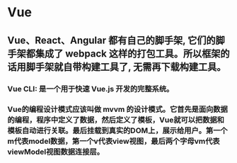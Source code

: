 <!--
 * @Author: your name
 * @Date: 2022-03-22 10:47:18
 * @LastEditTime: 2022-03-26 10:20:53
 * @LastEditors: Please set LastEditors
 * @Description: 打开koroFileHeader查看配置 进行设置: https://github.com/OBKoro1/koro1FileHeader/wiki/%E9%85%8D%E7%BD%AE
 * @FilePath: /Vue/README.md
-->
# Vue
## Vue、React、Angular 都有自己的脚手架, 它们的脚手架都集成了 webpack 这样的打包工具。所以框架的话用脚手架就自带构建工具了, 无需再下载构建工具。
### Vue CLI: 是一个用于快速 Vue.js 开发的完整系统。
### Vue的编程设计模式应该叫做 mvvm 的设计模式。它首先是面向数据的编程，程序中定义了数据，然后定义了模板，Vue就可以把数据和模板自动进行关联。最后挂载到真实的DOM上，展示给用户。第一个m代表model数据，第一个v代表view视图，最后两个字母vm代表viewModel视图数据连接层。